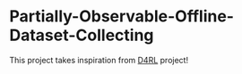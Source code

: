 # Partially-Observable-Offline-Dataset-Collecting

This project takes inspiration from [D4RL](https://github.com/Farama-Foundation/D4RL) project!